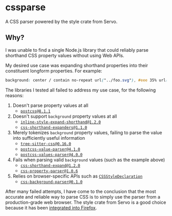 # cssparse

A CSS parser powered by the style crate from Servo.

## Why?

I was unable to find a single Node.js library that could reliably parse shorthand CSS property values without using Web APIs.

My desired use case was expanding shorthand properties into their constituent longform properties. For example:

<!-- prettier-ignore -->
```css
background: center / contain no-repeat url("../foo.svg"), #eee 35% url("../bar.png");
```

The libraries I tested all failed to address my use case, for the following reasons:

1. Doesn't parse property values at all
   - [`postcss@8.1.1`](https://github.com/postcss/postcss)
2. Doesn't support `background` property values at all
   - [`inline-style-expand-shorthand@1.2.0`](https://github.com/robinweser/inline-style-expand-shorthand)
   - [`css-shorthand-expanders@1.1.0`](https://github.com/kripod/css-shorthand-expanders)
3. Merely tokenizes `background` property values, failing to parse the value into sufficiently useful information
   - [`tree-sitter-css@0.16.0`](https://github.com/tree-sitter/tree-sitter-css)
   - [`postcss-value-parser@4.1.0`](https://github.com/TrySound/postcss-value-parser)
   - [`postcss-values-parser@4.0.0`](https://github.com/shellscape/postcss-values-parser)
4. Fails when parsing valid `background` values (such as the example above)
   - [`css-shorthand-expand@1.2.0`](https://github.com/kapetan/css-shorthand-expand)
   - [`css-property-parser@1.0.6`](https://github.com/mahirshah/css-property-parser)
5. Relies on browser-specific APIs such as [`CSSStyleDeclaration`](https://developer.mozilla.org/en-US/docs/Web/API/CSSStyleDeclaration)
   - [`css-background-parser@0.1.0`](https://github.com/gilmoreorless/css-background-parser)

After many failed attempts, I have come to the conclusion that the most accurate and reliable way to parse CSS is to simply use the parser from a production-grade web browser. The style crate from Servo is a good choice because it has been [integrated into Firefox](https://hacks.mozilla.org/2017/08/inside-a-super-fast-css-engine-quantum-css-aka-stylo/).
